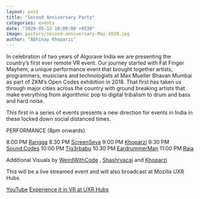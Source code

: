 ```yaml
---
layout: post
title: "Second Anniversary Party"
categories: events
date: "2020-05-12 10:00:00 +0530"
image: posters/second-anniversary-May-2020.jpg
author: "Abhinay Khoparzi"
---
```


In celebration of two years of Algorave India we are presenting the country’s first ever remote VR event. Our journey started with Fat Finger Mayhem, a unique performance event that brought together artists, programmers, musicians and technologists at Max Mueller Bhavan Mumbai as part of ZKM’s Open Codes exhibition in 2018. That first has taken us through major cities across the country with ground breaking artists that make everything from algorithmic pop to digital tribalism to drum and bass and hard noise.

This first in a series of events presents a new direction for events in India in these locked down social distanced times.


PERFORMANCE (8pm onwards)

8:00 PM [Rangga](https://instagram.com/just_rangga)
8:30 PM [ScreenSeva](https://instagram.com/screenseva)
9:00 PM [Khoparzi](https://instagram.com/khoparzi)
9:30 PM [Sound.Codes](https://instagram.com/sound.codes)
10:00 PM [Tig3rbabu](https://instagram.com/tig3rbabu)
10.30 PM [EardrummerMan](https://instagram.com/eardrummerman)
11:00 PM [Raia](https://instagram.com/raia___)

Additional Visuals by [WeirdWithCode](https://instagram.com/weirdwithcode) , [Shashrvacai](https://instagram.com/shashrvacai) and [Khoparzi](https://instagram.com/khoparzi)

This will be a live streamed event and will also broadcast at Mozilla UXR Hubs

[YouTube](http://youtube.com/eulerroom)
[Experience it in VR at UXR Hubs](https://hubs.mozilla.com/wfNsCA7/portal/)
